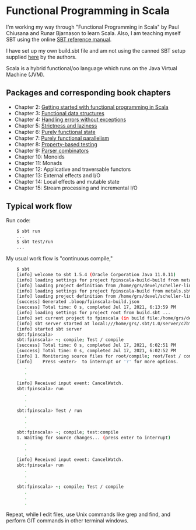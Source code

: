 # Functional Programming in Scala

I'm working my way through "Functional Programming in Scala"
by Paul Chiusana and Runar Bjarnason to learn Scala.  Also, I am
teaching myself SBT using the online
[SBT reference manual](http://www.scala-sbt.org/).

I have set up my own build.sbt file and am not using the canned SBT
setup supplied [here](https://github.com/fpinscala/fpinscala) by the
authors.

Scala is a hybrid functional/oo language which runs on
the Java Virtual Machine (JVM).

## Packages and corresponding book chapters

* Chapter 2: [Getting started with functional programming in Scala](src/main/scala/fpinscala/gettingstarted/)
* Chapter 3: [Functional data structures](src/main/scala/fpinscala/datastructures/)
* Chapter 4: [Handling errors without exceptions](src/main/scala/fpinscala/errorhandling/)
* Chapter 5: [Strictness and laziness](src/main/scala/fpinscala/laziness/)
* Chapter 6: [Purely functional state](src/main/scala/fpinscala/state/)
* Chapter 7: [Purely functional parallelism](src/main/scala/fpinscala/parallelism/)
* Chapter 8: [Property-based testing](src/main/scala/fpinscala/testing/)
* Chapter 9: [Parser combinators](src/main/scala/fpinscala/parsing/)
* Chapter 10: Monoids
* Chapter 11: Monads
* Chapter 12: Applicative and traversable functors
* Chapter 13: External effects and I/O
* Chapter 14: Local effects and mutable state
* Chapter 15: Stream processing and incremental I/O

## Typical work flow

Run code:

```bash
    $ sbt run
    ...
    $ sbt test/run
    ...
```

My usual work flow is "continuous compile,"

```bash
    $ sbt
    [info] welcome to sbt 1.5.4 (Oracle Corporation Java 11.0.11)
    [info] loading settings for project fpinscala-build-build from metals.sbt ...
    [info] loading project definition from /home/grs/devel/scheller-linux-archive/grok/Scala2/fpinscala/project/project
    [info] loading settings for project fpinscala-build from metals.sbt ...
    [info] loading project definition from /home/grs/devel/scheller-linux-archive/grok/Scala2/fpinscala/project
    [success] Generated .bloop/fpinscala-build.json
    [success] Total time: 0 s, completed Jul 17, 2021, 6:13:59 PM
    [info] loading settings for project root from build.sbt ...
    [info] set current project to fpinscala (in build file:/home/grs/devel/scheller-linux-archive/grok/Scala2/fpinscala/)
    [info] sbt server started at local:///home/grs/.sbt/1.0/server/c7bf9eed92a4e47cd0cb/sock
    [info] started sbt server
    sbt:fpinscala>
    sbt:fpinscala> ~; compile; Test / compile
    [success] Total time: 0 s, completed Jul 17, 2021, 6:02:51 PM
    [success] Total time: 0 s, completed Jul 17, 2021, 6:02:52 PM
    [info] 1. Monitoring source files for root/compile; root/Test / compile...
    [info]    Press <enter>  to interrupt or '?' for more options.
       .
       .
       .
    [info] Received input event: CancelWatch.
    sbt:fpinscala> run
       .
       .
       .
    sbt:fpinscala> Test / run
       .
       .
       .
    sbt:fpinscala> ~; compile; test:compile
    1. Waiting for source changes... (press enter to interrupt)
       .
       .
       .
    [info] Received input event: CancelWatch.
    sbt:fpinscala> run
       .
       .
       .
    sbt:fpinscala> ~; compile; Test / compile
       .
       .
       .
```

Repeat, while I edit files, use Unix commands like grep and
find, and perform GIT commands in other terminal windows.
